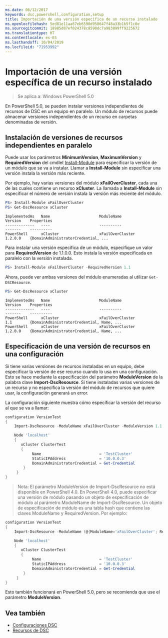 ```yaml
---
ms.date: 06/12/2017
keywords: dsc,powershell,configuration,setup
title: Importación de una versión específica de un recurso instalado
ms.openlocfilehash: 5ed81e11aa67eb6590d958647f48a33b1b5f1c0e
ms.sourcegitcommit: 18985d07ef024378c8590dc7a983099ff9225672
ms.translationtype: HT
ms.contentlocale: es-ES
ms.lasthandoff: 10/04/2019
ms.locfileid: "71953992"
---
```

# <a name="import-a-specific-version-of-an-installed-resource"></a>Importación de una versión específica de un recurso instalado

> Se aplica a: Windows PowerShell 5.0

En PowerShell 5.0, se pueden instalar versiones independientes de recursos de DSC en un equipo en paralelo. Un módulo de recursos puede almacenar versiones independientes de un recurso en carpetas denominadas de versión.

## <a name="installing-separate-resource-versions-side-by-side"></a>Instalación de versiones de recursos independientes en paralelo

Puede usar los parámetros **MinimumVersion**, **MaximumVersion** y **RequiredVersion** del cmdlet [Install-Module](/powershell/module/PowershellGet/Install-Module) para especificar la versión de un módulo que se va a instalar. Llamar a **Install-Module** sin especificar una versión instala la versión más reciente.

Por ejemplo, hay varias versiones del módulo **xFailOverCluster**, cada una de las cuales contiene un recurso **xCluster**. La llamada a **Install-Module** sin especificar el número de versión instala la versión más reciente del módulo.

```powershell
PS> Install-Module xFailOverCluster
PS> Get-DscResource xCluster
```

```output
ImplementedAs   Name                      ModuleName                     Version    Properties
-------------   ----                      ----------                     -------    ----------
PowerShell      xCluster                  xFailOverCluster               1.2.0.0    {DomainAdministratorCredential, ...
```

Para instalar una versión específica de un módulo, especifique un valor para **RequiredVersion** de 1.1.0.0. Esto instala la versión especificada en paralelo con la versión instalada.

```powershell
PS> Install-Module xFailOverCluster -RequiredVersion 1.1
```

Ahora, puede ver ambas versiones del módulo enumeradas al utilizar `Get-DSCResource`.

```powershell
PS> Get-DscResource xCluster
```

```output
ImplementedAs   Name                      ModuleName                     Version    Properties
-------------   ----                      ----------                     -------    ----------
PowerShell      xCluster                  xFailOverCluster               1.1        {DomainAdministratorCredential, Name, ...
PowerShell      xCluster                  xFailOverCluster               1.2.0.0    {DomainAdministratorCredential, Name, ...
```

## <a name="specifying-a-resource-version-in-a-configuration"></a>Especificación de una versión de recursos en una configuración

Si tiene varias versiones de recursos instaladas en un equipo, debe especificar la versión de ese recurso cuando lo usa en una configuración. Esto se hace mediante la especificación del parámetro **ModuleVersion** de la palabra clave **Import-DscResource**. Si tiene instaladas varias versiones de un recurso y no especifica la versión del módulo de recursos que quiere usar, la configuración generará un error.

La configuración siguiente muestra cómo especificar la versión del recurso al que se va a llamar:

```powershell
configuration VersionTest
{
    Import-DscResource -ModuleName xFailOverCluster -ModuleVersion 1.1

    Node 'localhost'
    {
       xCluster ClusterTest
       {
            Name                          = 'TestCluster'
            StaticIPAddress               = '10.0.0.3'
            DomainAdministratorCredential = Get-Credential
        }
     }
}
```

>Nota: El parámetro ModuleVersion de Import-DscResource no está disponible en PowerShell 4.0. En PowerShell 4.0, puede especificar una versión de módulo pasando un objeto de especificación de módulo al parámetro ModuleName de Import-DscResource. Un objeto de especificación de módulo es una tabla hash que contiene las claves ModuleName y RequiredVersion. Por ejemplo:

```powershell
configuration VersionTest
{
    Import-DscResource -ModuleName (@{ModuleName='xFailOverCluster'; RequiredVersion='1.1'} )

    Node 'localhost'
    {
       xCluster ClusterTest
       {
            Name                          = 'TestCluster'
            StaticIPAddress               = '10.0.0.3'
            DomainAdministratorCredential = Get-Credential
        }
     }
}
```

Esto también funcionará en PowerShell 5.0, pero se recomienda que use el parámetro **ModuleVersion**.

## <a name="see-also"></a>Vea también

- [Configuraciones DSC](configurations.md)
- [Recursos de DSC](../resources/resources.md)

